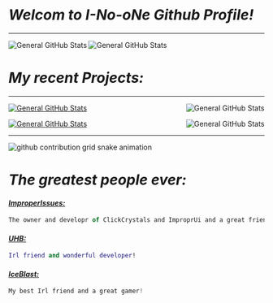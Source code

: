 # *Welcom to I-No-oNe Github Profile!*
---------------------------------------------
<img alt="General GitHub Stats" src="https://github-readme-stats.vercel.app/api?username=i-no-one&theme=merko&show_icons=true&hide_rank=true" align="left" />
<img alt="General GitHub Stats" src="https://github-readme-stats.vercel.app/api/top-langs/?username=i-no-one&theme=merko&layout=compact" align="center" />



# *My recent Projects:*
----------------------------------------
[![General GitHub Stats](https://github-readme-stats.vercel.app/api/pin/?username=i-no-one&repo=View-Model&theme=merko)](https://github.com/i-no-one/View-Model)
<img alt="General GitHub Stats" src="https://github-readme-stats.vercel.app/api/pin/?username=i-no-one&repo=ClickCrystalPlus-Pack&theme=merko" align="right" />

[![General GitHub Stats](https://github-readme-stats.vercel.app/api/pin/?username=I-No-oNe&repo=No-Render&theme=merko)](https://github.com/I-No-oNe/No-Render)
<img alt="General GitHub Stats" src="https://github-readme-stats.vercel.app/api/pin/?username=uhb217&repo=PlayerTracker&theme=merko" align="right" />

-------------------------------------------------
<picture>
  <source
    media="(prefers-color-scheme: dark)"
    srcset="https://raw.githubusercontent.com/I-No-oNe/I-No-oNe/output/github-contribution-grid-snake-dark.svg"
  />
  <source
    media="(prefers-color-scheme: light)"
    srcset="https://raw.githubusercontent.com/I-No-oNe/I-No-oNe/output/github-contribution-grid-snake-light.svg"
  />
  <img
    alt="github contribution grid snake animation"
    src="https://raw.githubusercontent.com/I-No-oNe/I-No-oNe/output/github-contribution-grid-snake.svg"
  />
</picture>

# *The greatest people ever:*
  #### *[ImproperIssues:](https://github.com/ItziSpyder)* 
  ```js
 The owner and developr of ClickCrystals and ImproprUi and a great friend!
```
 #### [*UHB:*](https://github.com/uhb217)
   ```lua
 Irl friend and wonderful developer!
```
 #### [*IceBlast:*](https://discord.com/users/918580693360050206)
   ```js
 My best Irl friend and a great gamer!
```
